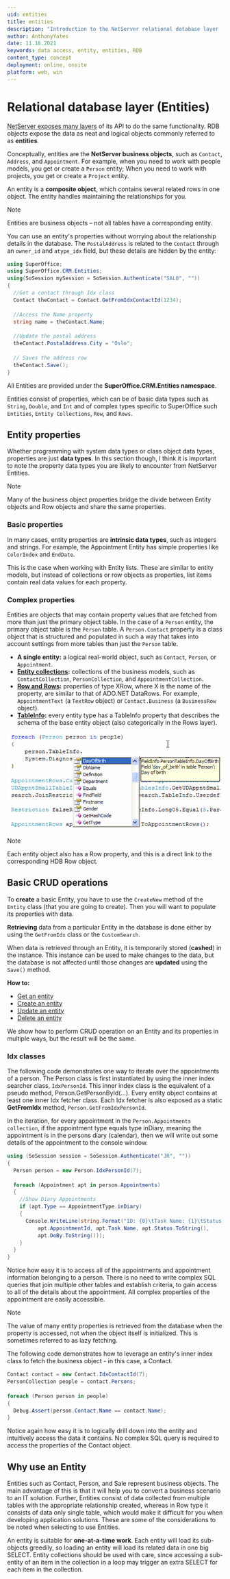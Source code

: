 ```yaml
---
uid: entities
title: entities
description: "Introduction to the NetServer relational database layer (Entities)."
author: AnthonyYates
date: 11.16.2021
keywords: data access, entity, entities, RDB
content_type: concept
deployment: online, onsite
platform: web, win
---
```


# Relational database layer (Entities)

[NetServer exposes many layers][2] of its API to do the same functionality. RDB objects expose the data as neat and logical objects commonly referred to as **entities**.

Conceptually, entities are the **NetServer business objects**, such as `Contact`, `Address`, and `Appointment`. For example, when you need to work with people models, you get or create a `Person` entity; When you need to work with projects, you get or create a `Project` entity.

An entity is a **composite object**, which contains several related rows in one object. The entity handles maintaining the relationships for you.

> [!NOTE]
> Entities are business objects – not all tables have a corresponding entity.

You can use an entity's properties without worrying about the relationship details in the database. The `PostalAddress` is related to the `Contact` through an `owner_id` and `atype_idx` field, but these details are hidden by the entity:

```csharp
using SuperOffice;
using SuperOffice.CRM.Entities;
using(SoSession mySession = SoSession.Authenticate("SAL0", ""))
{
  //Get a contact through Idx class
  Contact theContact = Contact.GetFromIdxContactId(1234);

  //Access the Name property
  string name = theContact.Name;

  //Update the postal address
  theContact.PostalAddress.City = "Oslo";

  // Saves the address row
  theContact.Save();
}
```

All Entities are provided under the **SuperOffice.CRM.Entities namespace**.

Entities consist of properties, which can be of basic data types such as `String`, `Double`, and `Int` and of complex types specific to SuperOffice such `Entities`, `Entity Collections`, `Row`, and `Rows`.

## Entity properties

Whether programming with system data types or class object data types, properties are just **data types**. In this section though, I think it is important to note the property data types you are likely to encounter from NetServer Entities.

> [!NOTE]
> Many of the business object properties bridge the divide between Entity objects and Row objects and share the same properties.

### Basic properties

In many cases, entity properties are **intrinsic data types**, such as integers and strings. For example, the Appointment Entity has simple properties like `ColorIndex` and `EndDate`.

This is the case when working with Entity lists. These are similar to entity models, but instead of collections or row objects as properties, list items contain real data values for each property.

### Complex properties

Entities are objects that may contain property values that are fetched from more than just the primary object table. In the case of a `Person` entity, the primary object table is the `Person` table. A `Person.Contact` property is a class object that is structured and populated in such a way that takes into account settings from more tables than just the `Person` table.

* **A single entity:** a logical real-world object, such as `Contact`, `Person`, or `Appointment`.
* **[Entity collections][12]:** collections of the business models, such as `ContactCollection`, `PersonCollection`, and `AppointmentCollection`.
* **[Row and Rows][1]:** properties of type XRow, where X is the name of the property, are similar to that of ADO.NET DataRows. For example, `AppointmentText` (a `TextRow` object) or `Contact.Business` (a `BusinessRow` object).
* **[TableInfo][3]:** every entity type has a TableInfo property that describes the schema of the base entity object (also categorically in the Rows layer).

![TableInfo intellisense -screenshot][img4]

> [!NOTE]
> Each entity object also has a Row property, and this is a direct link to the corresponding HDB Row object.

## Basic CRUD operations

To **create** a basic Entity, you have to use the `CreateNew` method of the `Entity` class (that you are going to create). Then you will want to populate its properties with data.

**Retrieving** data from a particular Entity in the database is done either by using the `GetFromIdx` class or the `CustomSearch`.

When data is retrieved through an Entity, it is temporarily stored (**cashed**) in the instance. This instance can be used to make changes to the data, but the database is not affected until those changes are **updated** using the `Save()` method.

**How to:**

* [Get an entity][4]
* [Create an entity][6]
* [Update an entity][8]
* [Delete an entity][10]

We show how to perform CRUD operation on an Entity and its properties in multiple ways, but the result will be the same.

### Idx classes

The following code demonstrates one way to iterate over the appointments of a person. The Person class is first instantiated by using the inner index searcher class, `IdxPersonId`. This inner index class is the equivalent of a pseudo method, Person.GetPersonById(...). Every entity object contains at least one inner Idx fetcher class. Each Idx fetcher is also exposed as a static **GetFromIdx** method, `Person.GetFromIdxPersonId`.

In the iteration, for every appointment in the `Person.Appointments collection`, if the appointment type equals type inDiary, meaning the appointment is in the persons diary (calendar), then we will write out some details of the appointment to the console window.

```csharp
using (SoSession session = SoSession.Authenticate("JR", ""))
{
  Person person = new Person.IdxPersonId(7);

  foreach (Appointment apt in person.Appointments)
  {
    //Show Diary Appointments
    if (apt.Type == AppointmentType.inDiary)
    {
      Console.WriteLine(string.Format("ID: {0}\tTask Name: {1}\tStatus: {2}\tDue Date: {3}",
          apt.AppointmentId, apt.Task.Name, apt.Status.ToString(),
          apt.DoBy.ToString()));
    }
  }
}
```

Notice how easy it is to access all of the appointments and appointment information belonging to a person. There is no need to write complex SQL queries that join multiple other tables and establish criteria, to gain access to all of the details about the appointment. All complex properties of the appointment are easily accessible.

> [!NOTE]
> The value of many entity properties is retrieved from the database when the property is accessed, not when the object itself is initialized. This is sometimes referred to as lazy fetching.

The following code demonstrates how to leverage an entity's inner index class to fetch the business object - in this case, a Contact.

```csharp
Contact contact = new Contact.IdxContactId(7);
PersonCollection people = contact.Persons;

foreach (Person person in people)
{
  Debug.Assert(person.Contact.Name == contact.Name);
}
```

Notice again how easy it is to logically drill down into the entity and intuitively access the data it contains. No complex SQL query is required to access the properties of the Contact object.

## Why use an Entity

Entities such as Contact, Person, and Sale represent business objects. The main advantage of this is that it will help you to convert a business scenario to an IT solution. Further, Entities consist of data collected from multiple tables with the appropriate relationship created, whereas in Row type it consists of data only single table, which would make it difficult for you when developing application solutions. These are some of the considerations to be noted when selecting to use Entities.

An entity is suitable for **one-at-a-time work**. Each entity will load its sub-objects greedily, so loading an entity will load its related data in one big SELECT. Entity collections should be used with care, since accessing a sub-entity of an item in the collection in a loop may trigger an extra SELECT for each item in the collection.

<!-- Referenced links -->
[1]: ../rows/index.md
[2]: ../overview/netserver.md
[3]: ../rows/index.md#tableinfo-and-fieldinfo
[4]: get-entity.md
[6]: create-entity.md
[8]: update-entity.md
[10]: update-entity.md
[12]: collections.md

<!-- Referenced images -->
[img4]: media/persontableinfo.gif
